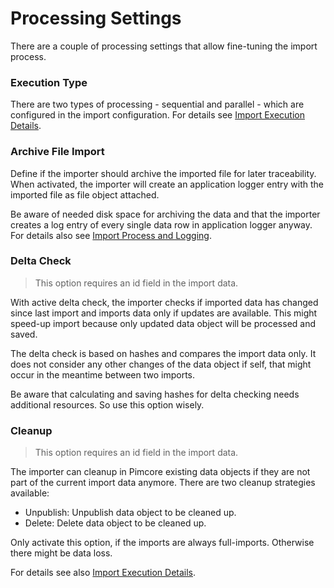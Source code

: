 # Processing Settings

There are a couple of processing settings that allow fine-tuning the import process.

### Execution Type
There are two types of processing - sequential and parallel - which are configured in the import configuration.
For details see [Import Execution Details](../04_Import_Execution_Details.md). 

### Archive File Import
Define if the importer should archive the imported file for later traceability. When activated, 
the importer will create an application logger entry with the imported file as file object attached. 

Be aware of needed disk space for archiving the data and that the importer creates a log entry of every 
single data row in application logger anyway. For details also see 
[Import Process and Logging](../05_Import_Progress_and_Logging.md).
   

### Delta Check
> This option requires an id field in the import data.

With active delta check, the importer checks if imported data has changed since last import and imports 
data only if updates are available. This might speed-up import because only updated data object will be
processed and saved. 

The delta check is based on hashes and compares the import data only. It does not consider any other 
changes of the data object if self, that might occur in the meantime between two imports.

Be aware that calculating and saving hashes for delta checking needs additional resources. So use this option
wisely.   


### Cleanup   
> This option requires an id field in the import data.

The importer can cleanup in Pimcore existing data objects if they are not part of the current import data
anymore. There are two cleanup strategies available: 
- Unpublish: Unpublish data object to be cleaned up. 
- Delete: Delete data object to be cleaned up.

Only activate this option, if the imports are always full-imports. Otherwise there might be data loss. 

For details see also [Import Execution Details](../04_Import_Execution_Details.md). 